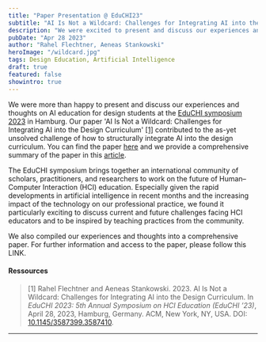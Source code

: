 ```yaml
---
title: "Paper Presentation @ EduCHI23"
subtitle: "AI Is Not a Wildcard: Challenges for Integrating AI into the Design Curriculum."
description: "We were excited to present and discuss our experiences and thoughts on AI education for design students at the 2023 EduCHI Symposium on April 28. Our paper, 'AI Is Not a Wildcard: Challenges for Integrating AI into the Design Curriculum,' contributes to the as-yet unresolved challenge of how to structurally integrate AI into the design curriculum."
pubDate: "Apr 28 2023"
author: "Rahel Flechtner, Aeneas Stankowski"
heroImage: "/wildcard.jpg"
tags: Design Education, Artificial Intelligence
draft: true
featured: false
showintro: true
---
```


We were more than happy to present and discuss our experiences and thoughts on AI education for design students at the [EduCHI symposium 2023](https://educhi2023.hcilivingcurriculum.org/) in Hamburg. Our paper 'AI Is Not a Wildcard: Challenges for Integrating AI into the Design Curriculum' [\[1\]](#ressources) contributed to the as-yet unsolved challenge of how to structurally integrate AI into the design curriculum. You can find the paper [here](https://dl.acm.org/doi/abs/10.1145/3544549.3573790) and we provide a comprehensive summary of the paper in this [article](https://ai-d-lab.github.io/blog/ai_is_not_a_wildcard/).

The EduCHI symposium brings together an international community of scholars, practitioners, and researchers to work on the future of Human–Computer Interaction (HCI) education. Especially given the rapid developments in artificial intelligence in recent months and the increasing impact of the technology on our professional practice, we found it particularly exciting to discuss current and future challenges facing HCI educators and to be inspired by teaching practices from the community.

We also compiled our experiences and thoughts into a comprehensive paper. For further information and access to the paper, please follow this LINK.



#### Ressources

>  [1] Rahel Flechtner and Aeneas Stankowski. 2023. AI Is Not a Wildcard: Challenges for Integrating AI into the Design Curriculum. In _EduCHI 2023: 5th Annual Symposium on HCI Education (EduCHI ’23)_, April 28, 2023, Hamburg, Germany. ACM, New York, NY, USA. DOI: [10.1145/3587399.3587410](https://doi.org/10.1145/3587399.3587410).

---


